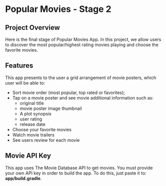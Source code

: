# Popular Movies - Stage 2

## Project Overview
Here is the final stage of Popular Movies App. In this project, we allow users to discover the most popular/highest rating movies playing and choose the favorite movies.

## Features
This app presents to the user a grid arrangement of movie posters, which user will be able to:

 * Sort movie order (most popular, top rated or favorites);
 * Tap on a movie poster and see movie additional information such as:
    - original title
    - movie poster image thumbnail
    - A plot synopsis
    - user rating
    - release date
 * Choose your favorite movies
 * Watch movie trailers
 * See users review for each movie 
    
        
## Movie API Key
This app uses The Movie Database API to get movies. You must provide your own API key in order to build the app. To do this, just paste it to:  **app/build.gradle**.   
